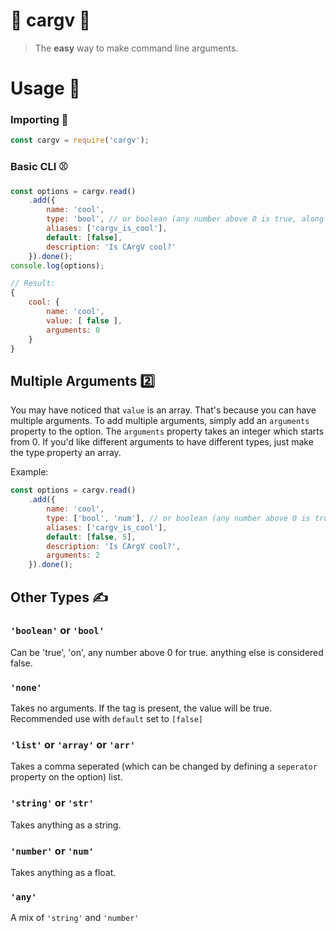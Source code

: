 # 🐳 cargv 🚛
> The **easy** way to make command line arguments.

# Usage 🧪
### Importing 📩
```js
const cargv = require('cargv');
```
### Basic CLI ⚾
```js
const options = cargv.read()
	.add({
		name: 'cool',
		type: 'bool', // or boolean (any number above 0 is true, along with 'on' and 'true')
		aliases: ['cargv_is_cool'],
		default: [false],
		description: 'Is CArgV cool?'
	}).done();
console.log(options);

// Result:
{
	cool: {
		name: 'cool',
		value: [ false ],
		arguments: 0
	}
}
```

## Multiple Arguments 2️⃣
You may have noticed that `value` is an array. That's because you can have multiple arguments.
To add multiple arguments, simply add an `arguments` property to the option. The `arguments` property takes an integer which starts from 0. If you'd like different arguments to have different types, just make
the type property an array.

Example:
```js
const options = cargv.read()
	.add({
		name: 'cool',
		type: ['bool', 'num'], // or boolean (any number above 0 is true, along with 'on' and 'true')
		aliases: ['cargv_is_cool'],
		default: [false, 5],
		description: 'Is CArgV cool?',
		arguments: 2
	}).done();
```

## Other Types ✍
### `'boolean'` or `'bool'`
Can be 'true', 'on', any number above 0 for true. anything else is considered false.

### `'none'`
Takes no arguments. If the tag is present, the value will be true.
Recommended use with `default` set to `[false]`

### `'list'` or `'array'` or `'arr'`
Takes a comma seperated (which can be changed by defining a `seperator` property on the option) list.

### `'string'` or `'str'`
Takes anything as a string.

### `'number'` or `'num'`
Takes anything as a float.

### `'any'`
A mix of `'string'` and `'number'`